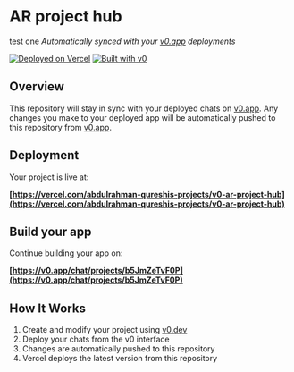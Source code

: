 # AR project hub
test one
*Automatically synced with your [v0.app](https://v0.app) deployments*

[![Deployed on Vercel](https://img.shields.io/badge/Deployed%20on-Vercel-black?style=for-the-badge&logo=vercel)](https://vercel.com/abdulrahman-qureshis-projects/v0-ar-project-hub)
[![Built with v0](https://img.shields.io/badge/Built%20with-v0.app-black?style=for-the-badge)](https://v0.app/chat/projects/b5JmZeTvF0P)

## Overview

This repository will stay in sync with your deployed chats on [v0.app](https://v0.app).
Any changes you make to your deployed app will be automatically pushed to this repository from [v0.app](https://v0.app).

## Deployment

Your project is live at:

**[https://vercel.com/abdulrahman-qureshis-projects/v0-ar-project-hub](https://vercel.com/abdulrahman-qureshis-projects/v0-ar-project-hub)**

## Build your app

Continue building your app on:

**[https://v0.app/chat/projects/b5JmZeTvF0P](https://v0.app/chat/projects/b5JmZeTvF0P)**

## How It Works

1. Create and modify your project using [v0.dev](https://v0.dev)
2. Deploy your chats from the v0 interface
3. Changes are automatically pushed to this repository
4. Vercel deploys the latest version from this repository
